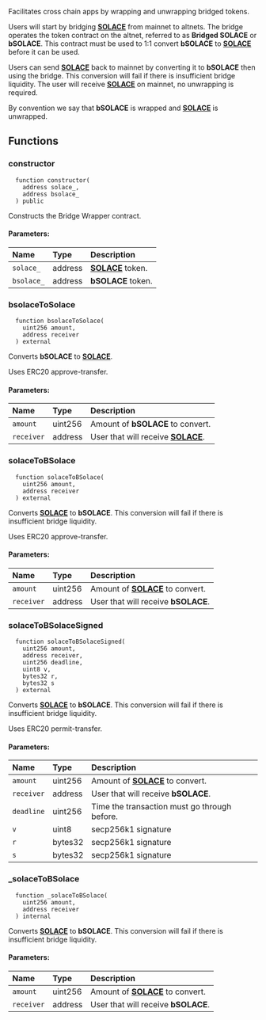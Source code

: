 Facilitates cross chain apps by wrapping and unwrapping bridged tokens.

Users will start by bridging [**SOLACE**](./SOLACE) from mainnet to altnets. The bridge operates the token contract on the altnet, referred to as **Bridged SOLACE** or **bSOLACE**. This contract must be used to 1:1 convert **bSOLACE** to [**SOLACE**](./SOLACE) before it can be used.

Users can send [**SOLACE**](./SOLACE) back to mainnet by converting it to **bSOLACE** then using the bridge. This conversion will fail if there is insufficient bridge liquidity. The user will receive [**SOLACE**](./SOLACE) on mainnet, no unwrapping is required.

By convention we say that **bSOLACE** is wrapped and [**SOLACE**](./SOLACE) is unwrapped.


## Functions
### constructor
```solidity
  function constructor(
    address solace_,
    address bsolace_
  ) public
```
Constructs the Bridge Wrapper contract.


#### Parameters:
| Name | Type | Description                                                          |
| :--- | :--- | :------------------------------------------------------------------- |
|`solace_` | address | [**SOLACE**](./SOLACE) token.
|`bsolace_` | address | **bSOLACE** token.

### bsolaceToSolace
```solidity
  function bsolaceToSolace(
    uint256 amount,
    address receiver
  ) external
```
Converts **bSOLACE** to [**SOLACE**](./SOLACE).

Uses ERC20 approve-transfer.

#### Parameters:
| Name | Type | Description                                                          |
| :--- | :--- | :------------------------------------------------------------------- |
|`amount` | uint256 | Amount of **bSOLACE** to convert.
|`receiver` | address | User that will receive [**SOLACE**](./SOLACE).

### solaceToBSolace
```solidity
  function solaceToBSolace(
    uint256 amount,
    address receiver
  ) external
```
Converts [**SOLACE**](./SOLACE) to **bSOLACE**.
This conversion will fail if there is insufficient bridge liquidity.

Uses ERC20 approve-transfer.

#### Parameters:
| Name | Type | Description                                                          |
| :--- | :--- | :------------------------------------------------------------------- |
|`amount` | uint256 | Amount of [**SOLACE**](./SOLACE) to convert.
|`receiver` | address | User that will receive **bSOLACE**.

### solaceToBSolaceSigned
```solidity
  function solaceToBSolaceSigned(
    uint256 amount,
    address receiver,
    uint256 deadline,
    uint8 v,
    bytes32 r,
    bytes32 s
  ) external
```
Converts [**SOLACE**](./SOLACE) to **bSOLACE**.
This conversion will fail if there is insufficient bridge liquidity.

Uses ERC20 permit-transfer.

#### Parameters:
| Name | Type | Description                                                          |
| :--- | :--- | :------------------------------------------------------------------- |
|`amount` | uint256 | Amount of [**SOLACE**](./SOLACE) to convert.
|`receiver` | address | User that will receive **bSOLACE**.
|`deadline` | uint256 | Time the transaction must go through before.
|`v` | uint8 | secp256k1 signature
|`r` | bytes32 | secp256k1 signature
|`s` | bytes32 | secp256k1 signature

### _solaceToBSolace
```solidity
  function _solaceToBSolace(
    uint256 amount,
    address receiver
  ) internal
```
Converts [**SOLACE**](./SOLACE) to **bSOLACE**.
This conversion will fail if there is insufficient bridge liquidity.


#### Parameters:
| Name | Type | Description                                                          |
| :--- | :--- | :------------------------------------------------------------------- |
|`amount` | uint256 | Amount of [**SOLACE**](./SOLACE) to convert.
|`receiver` | address | User that will receive **bSOLACE**.

